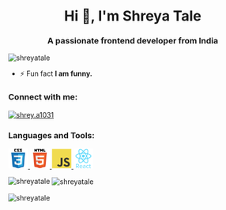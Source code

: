 <h1 align="center">Hi 👋, I'm Shreya Tale</h1>
<h3 align="center">A passionate frontend developer from India</h3>

<p align="left"> <img src="https://komarev.com/ghpvc/?username=shreyatale&label=Profile%20views&color=0e75b6&style=flat" alt="shreyatale" /> </p>

- ⚡ Fun fact **I am funny.**

<h3 align="left">Connect with me:</h3>
<p align="left">
<a href="https://instagram.com/shrey.a1031" target="blank"><img align="center" src="https://raw.githubusercontent.com/rahuldkjain/github-profile-readme-generator/master/src/images/icons/Social/instagram.svg" alt="shrey.a1031" height="30" width="40" /></a>
</p>

<h3 align="left">Languages and Tools:</h3>
<p align="left"> <a href="https://www.w3schools.com/css/" target="_blank" rel="noreferrer"> <img src="https://raw.githubusercontent.com/devicons/devicon/master/icons/css3/css3-original-wordmark.svg" alt="css3" width="40" height="40"/> </a> <a href="https://www.w3.org/html/" target="_blank" rel="noreferrer"> <img src="https://raw.githubusercontent.com/devicons/devicon/master/icons/html5/html5-original-wordmark.svg" alt="html5" width="40" height="40"/> </a> <a href="https://developer.mozilla.org/en-US/docs/Web/JavaScript" target="_blank" rel="noreferrer"> <img src="https://raw.githubusercontent.com/devicons/devicon/master/icons/javascript/javascript-original.svg" alt="javascript" width="40" height="40"/> </a> <a href="https://reactjs.org/" target="_blank" rel="noreferrer"> <img src="https://raw.githubusercontent.com/devicons/devicon/master/icons/react/react-original-wordmark.svg" alt="react" width="40" height="40"/> </a> </p>

<p><img align="left" src="https://github-readme-stats.vercel.app/api/top-langs?username=shreyatale&show_icons=true&locale=en&layout=compact" alt="shreyatale" /></p>

<p>&nbsp;<img align="center" src="https://github-readme-stats.vercel.app/api?username=shreyatale&show_icons=true&locale=en" alt="shreyatale" /></p>

<p><img align="center" src="https://github-readme-streak-stats.herokuapp.com/?user=shreyatale&" alt="shreyatale" /></p>
